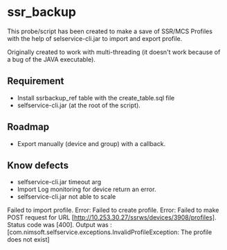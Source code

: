 # ssr_backup

This probe/script has been created to make a save of SSR/MCS Profiles with the help of selservice-cli.jar to import and export profile.

Originally created to work with multi-threading (it doesn't work because of a bug of the JAVA executable).

## Requirement

- Install ssrbackup_ref table with the create_table.sql file
- selfservice-cli.jar (at the root of the script).

## Roadmap  

- Export manually (device and group) with a callback.

## Know defects 

- selfservice-cli.jar timeout arg 
- Import Log monitoring for device return an error.
- selfservice-cli.jar not able to scale

Failed to import profile. Error: Failed to create profile. Error: Failed to make POST request for URL [http://10.253.30.27/ssrws/devices/3908/profiles]. Status code was [400]. 
Output was : [com.nimsoft.selfservice.exceptions.InvalidProfileException: The profile does not exist]